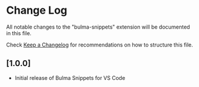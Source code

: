 # Change Log
All notable changes to the "bulma-snippets" extension will be documented in this file.

Check [Keep a Changelog](http://keepachangelog.com/) for recommendations on how to structure this file.

## [1.0.0]
- Initial release of Bulma Snippets for VS Code